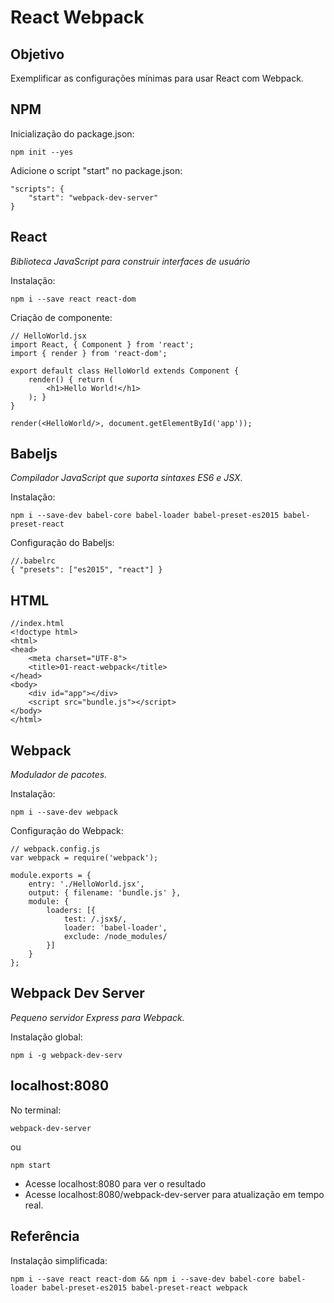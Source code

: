 # React Webpack

## Objetivo

Exemplificar as configurações mínimas para usar React com Webpack.

## NPM

Inicialização do package.json:

`npm init --yes`

Adicione o script "start" no package.json:

```
"scripts": {
    "start": "webpack-dev-server"
}
```

## React

*Biblioteca JavaScript para construir interfaces de usuário*

Instalação:

`npm i --save react react-dom`

Criação de componente:

```
// HelloWorld.jsx
import React, { Component } from 'react';
import { render } from 'react-dom';

export default class HelloWorld extends Component {
    render() { return (
        <h1>Hello World!</h1>
    ); }
}

render(<HelloWorld/>, document.getElementById('app'));
```

## Babeljs

*Compilador JavaScript que suporta sintaxes ES6 e JSX.*

Instalação:

`npm i --save-dev babel-core babel-loader babel-preset-es2015 babel-preset-react`



Configuração do Babeljs:
```
//.babelrc
{ "presets": ["es2015", "react"] }
```

## HTML

```
//index.html
<!doctype html>
<html>
<head>
    <meta charset="UTF-8">
    <title>01-react-webpack</title>
</head>
<body>
    <div id="app"></div>
    <script src="bundle.js"></script>
</body>
</html>
```

## Webpack

*Modulador de pacotes.*

Instalação:

`npm i --save-dev webpack`

Configuração do Webpack:

```
// webpack.config.js
var webpack = require('webpack');

module.exports = {
    entry: './HelloWorld.jsx',
    output: { filename: 'bundle.js' },
    module: {
        loaders: [{
            test: /.jsx$/,
            loader: 'babel-loader',
            exclude: /node_modules/
        }]
    }
};
```

## Webpack Dev Server

*Pequeno servidor Express para Webpack.*

Instalação global:

`npm i -g webpack-dev-serv`

## localhost:8080

No terminal:

`webpack-dev-server`

ou

`npm start`

* Acesse localhost:8080 para ver o resultado
* Acesse localhost:8080/webpack-dev-server para atualização em tempo real.


## Referência

Instalação simplificada:

`npm i --save react react-dom && npm i --save-dev babel-core babel-loader babel-preset-es2015 babel-preset-react webpack`
